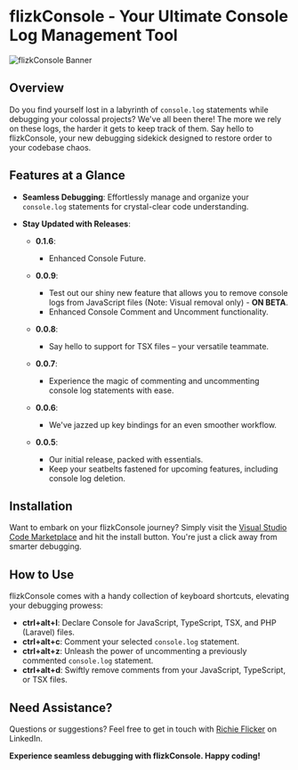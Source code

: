 # flizkConsole - Your Ultimate Console Log Management Tool

![flizkConsole Banner](https://ibb.co/c22qWvK)

## Overview

Do you find yourself lost in a labyrinth of `console.log` statements while debugging your colossal projects? We've all been there! The more we rely on these logs, the harder it gets to keep track of them. Say hello to flizkConsole, your new debugging sidekick designed to restore order to your codebase chaos.

## Features at a Glance

- **Seamless Debugging**: Effortlessly manage and organize your `console.log` statements for crystal-clear code understanding.

- **Stay Updated with Releases**:
  - **0.1.6**:
    - Enhanced Console Future.

  - **0.0.9**:
    - Test out our shiny new feature that allows you to remove console logs from JavaScript files (Note: Visual removal only) - **ON BETA**.
    - Enhanced Console Comment and Uncomment functionality.
  
  - **0.0.8**:
    - Say hello to support for TSX files – your versatile teammate.

  - **0.0.7**:
    - Experience the magic of commenting and uncommenting console log statements with ease.

  - **0.0.6**:
    - We've jazzed up key bindings for an even smoother workflow.

  - **0.0.5**:
    - Our initial release, packed with essentials.
    - Keep your seatbelts fastened for upcoming features, including console log deletion.

## Installation

Want to embark on your flizkConsole journey? Simply visit the [Visual Studio Code Marketplace](https://marketplace.visualstudio.com/items?itemName=flizk.flizk-console) and hit the install button. You're just a click away from smarter debugging.

## How to Use

flizkConsole comes with a handy collection of keyboard shortcuts, elevating your debugging prowess:

- **ctrl+alt+l**: Declare Console for JavaScript, TypeScript, TSX, and PHP (Laravel) files.
- **ctrl+alt+c**: Comment your selected `console.log` statement.
- **ctrl+alt+z**: Unleash the power of uncommenting a previously commented `console.log` statement.
- **ctrl+alt+d**: Swiftly remove comments from your JavaScript, TypeScript, or TSX files.

## Need Assistance?

Questions or suggestions? Feel free to get in touch with [Richie Flicker](https://www.linkedin.com/in/richie-flicker-879828139/) on LinkedIn.

**Experience seamless debugging with flizkConsole. Happy coding!**